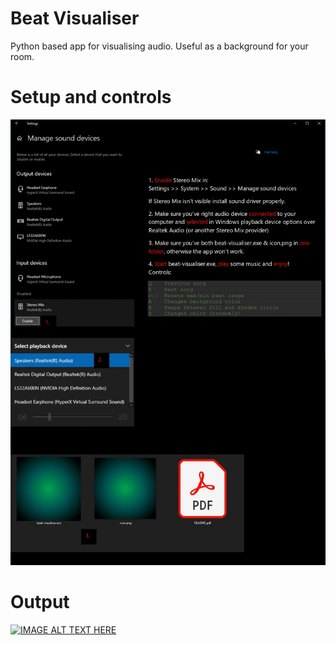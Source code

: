 # Beat Visualiser
Python based app for visualising audio. Useful as a background for your room.


# Setup and controls
![CONTROLS](controls.jpg)

# Output
[![IMAGE ALT TEXT HERE](https://img.youtube.com/vi/gyfsaFCdTNY/hq1.jpg)](https://www.youtube.com/watch?v=gyfsaFCdTNY)
